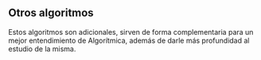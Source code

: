 ## Otros algoritmos
Estos algoritmos son adicionales, sirven de forma complementaria para un mejor 
entendimiento de Algorítmica, además de darle más profundidad al estudio de la misma.

